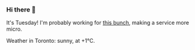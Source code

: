 ### Hi there :wave:

It's Tuesday! I'm probably working for [this bunch](https://github.com/kohofinancial), making a service more micro.

Weather in Toronto: sunny, at +1°C.
